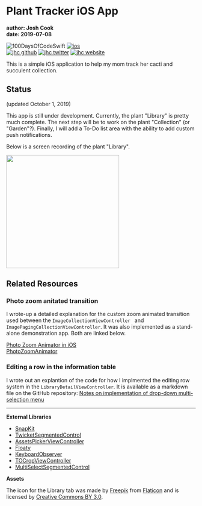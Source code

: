 # Plant Tracker iOS App

**author: Josh Cook**  
**date: 2019-07-08**

![100DaysOfCodeSwift](https://img.shields.io/badge/Swift-Plant_Tracker-FA7343.svg?style=flat&logo=swift)
[![ios](https://img.shields.io/badge/iOS-Plant_Tracker-999999.svg?style=flat&logo=apple)](https://github.com/jhrcook/PlantTracker)  
[![jhc github](https://img.shields.io/badge/GitHub-jhrcook-181717.svg?style=flat&logo=github)](https://github.com/jhrcook)
[![jhc twitter](https://img.shields.io/badge/Twitter-@JoshDoesA-00aced.svg?style=flat&logo=twitter)](https://twitter.com/JoshDoesa)
[![jhc website](https://img.shields.io/badge/Website-Joshua_Cook-5087B2.svg?style=flat&logo=telegram)](https://joshuacook.netlify.com)

This is a simple iOS application to help my mom track her cacti and succulent collection. 

## Status

(updated October 1, 2019)

This app is still under development. Currently, the plant "Library" is pretty much complete. The next step will be to work on the plant "Collection" (or "Garden"?). Finally, I will add a To-Do list area with the ability to add custom push notifications.

Below is a screen recording of the plant "Library".

<img src="progress_screenshots/Aug-10-2019 08-20-06.gif" width="300"/>


## Related Resources

### Photo zoom anitated transition

I wrote-up a detailed explanation for the custom zoom animated transition used between the `ImageCollectionViewController ` and `ImagePagingCollectionViewController`. It was also implemented as a stand-alone demonstration app. Both are linked below.

[Photo Zoom Animator in iOS](https://joshuacook.netlify.com/post/photo-zoom-animator/)  
[PhotoZoomAnimator](https://github.com/jhrcook/PhotoZoomAnimator)


### Editing a row in the information table

I wrote out an explantion of the code for how I implmented the editing row system in the `LibraryDetailViewController`.
It is available as a markdown file on the GitHub repository: [Notes on implementation of drop-down multi-selection menu](https://github.com/jhrcook/PlantTracker/blob/master/EditPlantLevelManager_notes.md)


---
**External Libraries**

* [SnapKit](http://snapkit.io)
* [TwicketSegmentedControl](https://github.com/twicketapp/TwicketSegmentedControl)
* [AssetsPickerViewController](https://github.com/DragonCherry/AssetsPickerViewController)
* [Floaty](https://github.com/kciter/Floaty)
* [KeyboardObserver]()
* [TOCropViewController](https://github.com/TimOliver/TOCropViewController)
* [MultiSelectSegmentedControl](https://github.com/yonat/MultiSelectSegmentedControl)


**Assets**

The icon for the Library tab was made by [Freepik]("https://www.flaticon.com/authors/freepik") from [Flaticon](https://www.flaticon.com/) and is licensed by [Creative Commons BY 3.0](http://creativecommons.org/licenses/by/3.0/).
